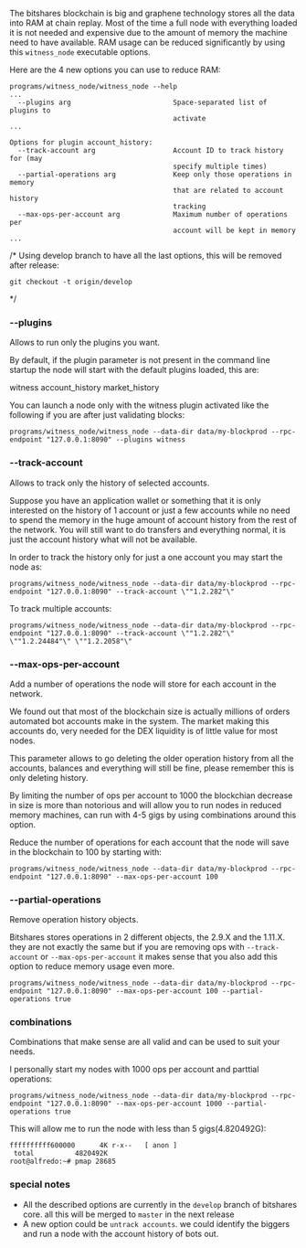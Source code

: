 The bitshares blockchain is big and graphene technology stores all the data into RAM at chain replay. 
Most of the time a full node with everything loaded it is not needed and expensive due to the amount of memory the machine need to have available. RAM usage can be reduced significantly by using this `witness_node` executable options.

Here are the 4 new options you can use to reduce RAM:

```
programs/witness_node/witness_node --help
...
  --plugins arg                         Space-separated list of plugins to 
                                        activate
...

Options for plugin account_history:
  --track-account arg                   Account ID to track history for (may 
                                        specify multiple times)
  --partial-operations arg              Keep only those operations in memory 
                                        that are related to account history 
                                        tracking
  --max-ops-per-account arg             Maximum number of operations per 
                                        account will be kept in memory
...
```

/* Using develop branch to have all the last options, this will be removed after release:
```
git checkout -t origin/develop
```
*/

### --plugins

Allows to run only the plugins you want. 

By default, if the plugin parameter is not present in the command line startup the node will start with the default plugins loaded, this are:

witness
account_history
market_history

You can launch a node only with the witness plugin activated like the following if you are after just validating blocks:

`
programs/witness_node/witness_node --data-dir data/my-blockprod --rpc-endpoint "127.0.0.1:8090" --plugins witness
`

### --track-account

Allows to track only the history of selected accounts.

Suppose you have an application wallet or something that it is only interested on the history of 1 account or just a few accounts while no need to spend the memory in the huge amount of account history from the rest of the network. You will still want to do transfers and everything normal, it is just the account history what will not be available.

In order to track the history only for just a one account you may start the node as:

`
programs/witness_node/witness_node --data-dir data/my-blockprod --rpc-endpoint "127.0.0.1:8090" --track-account \""1.2.282"\"
`

To track multiple accounts:

`
programs/witness_node/witness_node --data-dir data/my-blockprod --rpc-endpoint "127.0.0.1:8090" --track-account \""1.2.282"\" \""1.2.24484"\" \""1.2.2058"\"
`

### --max-ops-per-account

Add a number of operations the node will store for each account in the network.

We found out that most of the blockchain size is actually millions of orders automated bot accounts make in the system. The market making this accounts do, very needed for the DEX liquidity is of little value for most nodes.

This parameter allows to go deleting the older operation history from all the accounts, balances and everything will still be fine, please remember this is only deleting history.

By limiting the number of ops per account to 1000 the blockchian decrease in size is more than notorious and will allow you to run nodes in reduced memory machines, can run with 4-5 gigs by using combinations around this option.

Reduce the number of operations for each account that the node will save in the blockchain to 100 by starting with:

`
programs/witness_node/witness_node --data-dir data/my-blockprod --rpc-endpoint "127.0.0.1:8090" --max-ops-per-account 100
`

### --partial-operations 

Remove operation history objects.

Bitshares stores operations in 2 different objects, the 2.9.X and the 1.11.X. they are not exactly the same but if you are removing ops with `--track-account` or `--max-ops-per-account` it makes sense that you also add this option to reduce memory usage even more.

`programs/witness_node/witness_node --data-dir data/my-blockprod --rpc-endpoint "127.0.0.1:8090" --max-ops-per-account 100 --partial-operations true`

### combinations

Combinations that make sense are all valid and can be used to suit your needs.

I personally start my nodes with 1000 ops per account and parttial operations:

`programs/witness_node/witness_node --data-dir data/my-blockprod --rpc-endpoint "127.0.0.1:8090" --max-ops-per-account 1000 --partial-operations true`

This will allow me to run the node with less than 5 gigs(4.820492G):

```
ffffffffff600000      4K r-x--   [ anon ]
 total          4820492K
root@alfredo:~# pmap 28685
```

### special notes

- All the described options are currently in the `develop` branch of bitshares core. all this will be merged to `master` in the next release
- A new option could be `untrack accounts`. we could identify the biggers and run a node with the account history of bots out.